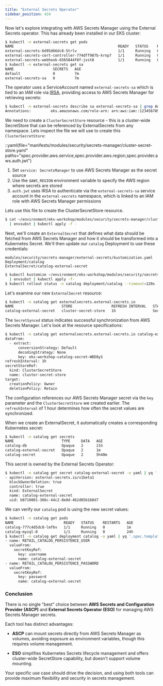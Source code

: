 ```yaml
---
title: "External Secrets Operator"
sidebar_position: 424
---
```


Now let's explore integrating with AWS Secrets Manager using the External Secrets operator. This has already been installed in our EKS cluster:

```bash
$ kubectl -n external-secrets get pods
NAME                                                READY   STATUS    RESTARTS   AGE
external-secrets-6d95d66dc8-5trlv                   1/1     Running   0          7m
external-secrets-cert-controller-774dff987b-krnp7   1/1     Running   0          7m
external-secrets-webhook-6565844f8f-jxst8           1/1     Running   0          7m
$ kubectl -n external-secrets get sa
NAME                  SECRETS   AGE
default               0         7m
external-secrets-sa   0         7m
```

The operator uses a ServiceAccount named `external-secrets-sa` which is tied to an IAM role via [IRSA](../../iam-roles-for-service-accounts/), providing access to AWS Secrets Manager for retrieving secrets:

```bash
$ kubectl -n external-secrets describe sa external-secrets-sa | grep Annotations
Annotations:         eks.amazonaws.com/role-arn: arn:aws:iam::1234567890:role/eks-workshop-external-secrets-sa-irsa
```

We need to create a `ClusterSecretStore` resource - this is a cluster-wide SecretStore that can be referenced by ExternalSecrets from any namespace. Lets inspect the file we will use to create this `ClusterSecretStore`:

::yaml{file="manifests/modules/security/secrets-manager/cluster-secret-store.yaml" paths="spec.provider.aws.service,spec.provider.aws.region,spec.provider.aws.auth.jwt"}

1. Set `service: SecretsManager` to use AWS Secrets Manager as the secret source
2. Use the `$AWS_REGION` environment variable to specify the AWS region where secrets are stored
3. `auth.jwt` uses IRSA to authenticate via the `external-secrets-sa` service account in the `external-secrets` namespace, which is linked to an IAM role with AWS Secrets Manager permissions

Lets use this file to create the ClusterSecretStore resource.

```bash
$ cat ~/environment/eks-workshop/modules/security/secrets-manager/cluster-secret-store.yaml \
  | envsubst | kubectl apply -f -
```

Next, we'll create an `ExternalSecret` that defines what data should be fetched from AWS Secrets Manager and how it should be transformed into a Kubernetes Secret. We'll then update our `catalog` Deployment to use these credentials:

```kustomization
modules/security/secrets-manager/external-secrets/kustomization.yaml
Deployment/catalog
ExternalSecret/catalog-external-secret
```

```bash
$ kubectl kustomize ~/environment/eks-workshop/modules/security/secrets-manager/external-secrets/ \
  | envsubst | kubectl apply -f-
$ kubectl rollout status -n catalog deployment/catalog --timeout=120s
```

Let's examine our new `ExternalSecret` resource:

```bash
$ kubectl -n catalog get externalsecrets.external-secrets.io
NAME                      STORE                  REFRESH INTERVAL   STATUS         READY
catalog-external-secret   cluster-secret-store   1h                 SecretSynced   True
```

The `SecretSynced` status indicates successful synchronization from AWS Secrets Manager. Let's look at the resource specifications:

```bash
$ kubectl -n catalog get externalsecrets.external-secrets.io catalog-external-secret -o yaml | yq '.spec'
dataFrom:
  - extract:
      conversionStrategy: Default
      decodingStrategy: None
      key: eks-workshop-catalog-secret-WDD8yS
refreshInterval: 1h
secretStoreRef:
  kind: ClusterSecretStore
  name: cluster-secret-store
target:
  creationPolicy: Owner
  deletionPolicy: Retain
```

The configuration references our AWS Secrets Manager secret via the `key` parameter and the `ClusterSecretStore` we created earlier. The `refreshInterval` of 1 hour determines how often the secret values are synchronized.

When we create an ExternalSecret, it automatically creates a corresponding Kubernetes secret:

```bash
$ kubectl -n catalog get secrets
NAME                      TYPE     DATA   AGE
catalog-db                Opaque   2      21h
catalog-external-secret   Opaque   2      1m
catalog-secret            Opaque   2      5h40m
```

This secret is owned by the External Secrets Operator:

```bash
$ kubectl -n catalog get secret catalog-external-secret -o yaml | yq '.metadata.ownerReferences'
- apiVersion: external-secrets.io/v1beta1
  blockOwnerDeletion: true
  controller: true
  kind: ExternalSecret
  name: catalog-external-secret
  uid: b8710001-366c-44c2-8e8d-462d85b1b8d7
```

We can verify our `catalog` pod is using the new secret values:

```bash
$ kubectl -n catalog get pods
NAME                       READY   STATUS    RESTARTS   AGE
catalog-777c4d5dc8-lmf6v   1/1     Running   0          1m
catalog-mysql-0            1/1     Running   0          24h
$ kubectl -n catalog get deployment catalog -o yaml | yq '.spec.template.spec.containers[] | .env'
- name: RETAIL_CATALOG_PERSISTENCE_USER
  valueFrom:
    secretKeyRef:
      key: username
      name: catalog-external-secret
- name: RETAIL_CATALOG_PERSISTENCE_PASSWORD
  valueFrom:
    secretKeyRef:
      key: password
      name: catalog-external-secret
```

### Conclusion

There is no single "best" choice between **AWS Secrets and Configuration Provider (ASCP)** and **External Secrets Operator (ESO)** for managing AWS Secrets Manager secrets.

Each tool has distinct advantages:

- **ASCP** can mount secrets directly from AWS Secrets Manager as volumes, avoiding exposure as environment variables, though this requires volume management.

- **ESO** simplifies Kubernetes Secrets lifecycle management and offers cluster-wide SecretStore capability, but doesn't support volume mounting.

Your specific use case should drive the decision, and using both tools can provide maximum flexibility and security in secrets management.
